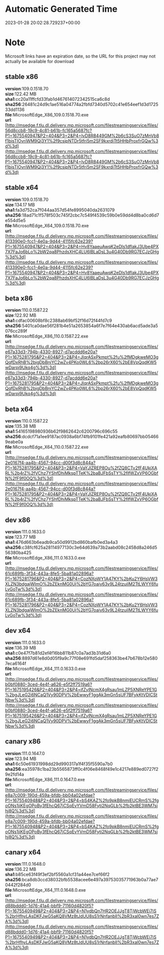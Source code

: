 # Automatic Generated Time
2023-01-28 20:02:28.729237+00:00

# Note
Microsoft links have an expiration date, so the URL for this project may not actually be available for download

## stable x86
**version**:109.0.1518.70  
**size**:122.42 MB  
**sha1**:cc20a11ffcfd33fab1d467614072342515ca6c8d  
**sha256**:26481c24d9c1ae516a04774a2fbfd7340d5702c41e654eef1d3d172533dd1136  
**file**:MicrosoftEdge_X86_109.0.1518.70.exe  
**url**:[http://msedge.f.tlu.dl.delivery.mp.microsoft.com/filestreamingservice/files/56d8ccb8-19c9-4c81-b61b-fc165a5687fc?P1=1675540947&P2=404&P3=2&P4=IvD8R8449GM%2b6cS3SuO7zMnVb8f1bisTIOvriWM9Qj3Y1%2f9csjpNTDr5tfri5m2SF9kxrdiTt5HHbProxfrGQw%3d%3d](http://msedge.f.tlu.dl.delivery.mp.microsoft.com/filestreamingservice/files/56d8ccb8-19c9-4c81-b61b-fc165a5687fc?P1=1675540947&P2=404&P3=2&P4=IvD8R8449GM%2b6cS3SuO7zMnVb8f1bisTIOvriWM9Qj3Y1%2f9csjpNTDr5tfri5m2SF9kxrdiTt5HHbProxfrGQw%3d%3d)  

## stable x64
**version**:109.0.1518.70  
**size**:134.17 MB  
**sha1**:fa3d752ca7f044aa357d54fe8995040da2631079  
**sha256**:18ad71c1f578f503c745f2cbc7c549f4539c59b0e59dd4d8ba0cd6d7e554d5e5  
**file**:MicrosoftEdge_X64_109.0.1518.70.exe  
**url**:[http://msedge.f.tlu.dl.delivery.mp.microsoft.com/filestreamingservice/files/413390e0-fcc1-4e0a-9d44-4115fc62e239?P1=1675540947&P2=404&P3=2&P4=Hv8YaaeuAwqK2eDls1dflakJ3Ube4PX7X7FaJo6bLo%2bW2qa8PhzdsXHC4LU6IBLaDsL3u4G40Db9RG7ECJzGHg%3d%3d](http://msedge.f.tlu.dl.delivery.mp.microsoft.com/filestreamingservice/files/413390e0-fcc1-4e0a-9d44-4115fc62e239?P1=1675540947&P2=404&P3=2&P4=Hv8YaaeuAwqK2eDls1dflakJ3Ube4PX7X7FaJo6bLo%2bW2qa8PhzdsXHC4LU6IBLaDsL3u4G40Db9RG7ECJzGHg%3d%3d)  

## beta x86
**version**:110.0.1587.22  
**size**:122.92 MB  
**sha1**:cdfac00608bf8c2388ab69bf52f16d72f44fd7c9  
**sha256**:5401ca0dae56f281b4e51a2653854a6f7e7f64e430ab6acd5ade3a5076cc289f  
**file**:MicrosoftEdge_X86_110.0.1587.22.exe  
**url**:[http://msedge.f.tlu.dl.delivery.mp.microsoft.com/filestreamingservice/files/e67a33d3-794b-4330-8927-d7acddd6e20a?P1=1675281795&P2=404&P3=2&P4=JIqrASxPkmpt%2fu%2fMDgkweMO3gQqfDxRhB%2bigDbBniYC2wZv4PKo0WL6%2bp26rX60%2bE8VpQqdKW5wDarpj9Ukq4g%3d%3d](http://msedge.f.tlu.dl.delivery.mp.microsoft.com/filestreamingservice/files/e67a33d3-794b-4330-8927-d7acddd6e20a?P1=1675281795&P2=404&P3=2&P4=JIqrASxPkmpt%2fu%2fMDgkweMO3gQqfDxRhB%2bigDbBniYC2wZv4PKo0WL6%2bp26rX60%2bE8VpQqdKW5wDarpj9Ukq4g%3d%3d)  

## beta x64
**version**:110.0.1587.22  
**size**:135.38 MB  
**sha1**:54165198980936b62f9862642c6200796c696c55  
**sha256**:dcdcf71a1ee9187ac0938a6bf74fb9101fe421a92eafb80697bb054669eabe0a  
**file**:MicrosoftEdge_X64_110.0.1587.22.exe  
**url**:[http://msedge.f.tlu.dl.delivery.mp.microsoft.com/filestreamingservice/files/2e0167f4-aa4b-4567-94cc-d00f3d8c844a?P1=1675281795&P2=404&P3=2&P4=VaYJIZREP8Ou%2fZQ8CTv2fF4UkjXARL%2b4rZ%2fVChz7YShfDhiMkspTTeK%2baBJFbSsTY%2fIfWZxVP6OGbfN%2fF9f0OQ%3d%3d](http://msedge.f.tlu.dl.delivery.mp.microsoft.com/filestreamingservice/files/2e0167f4-aa4b-4567-94cc-d00f3d8c844a?P1=1675281795&P2=404&P3=2&P4=VaYJIZREP8Ou%2fZQ8CTv2fF4UkjXARL%2b4rZ%2fVChz7YShfDhiMkspTTeK%2baBJFbSsTY%2fIfWZxVP6OGbfN%2fF9f0OQ%3d%3d)  

## dev x86
**version**:111.0.1633.0  
**size**:123.77 MB  
**sha1**:476d663b6eadb9ca50d9912bd860bafb0ed3a4a3  
**sha256**:c38fcf625a28114977130c3e64d639a73b2aabd08c2458d8a246d556380ba425  
**file**:MicrosoftEdge_X86_111.0.1633.0.exe  
**url**:[http://msedge.f.tlu.dl.delivery.mp.microsoft.com/filestreamingservice/files/61c689fb-3f34-443a-8fe5-5ba81a02896a?P1=1675281796&P2=404&P3=2&P4=CozNXoWY1A47KY%2bKu2Y6HsVW3XLZN3bdgajWImO%2bZEknMG0Uj%2bYG7oaiy63v9L24tzuiIM2TtLWYY6fuLvGoTw%3d%3d](http://msedge.f.tlu.dl.delivery.mp.microsoft.com/filestreamingservice/files/61c689fb-3f34-443a-8fe5-5ba81a02896a?P1=1675281796&P2=404&P3=2&P4=CozNXoWY1A47KY%2bKu2Y6HsVW3XLZN3bdgajWImO%2bZEknMG0Uj%2bYG7oaiy63v9L24tzuiIM2TtLWYY6fuLvGoTw%3d%3d)  

## dev x64
**version**:111.0.1633.0  
**size**:136.39 MB  
**sha1**:c0e47f7b81d2ef4f16bb811b87c0a7ad3b31d6a0  
**sha256**:8897d61e8d0d05f9a9c77f08e691fd5daf258363be47b678b12e5807eca6164f  
**file**:MicrosoftEdge_X64_111.0.1633.0.exe  
**url**:[http://msedge.f.tlu.dl.delivery.mp.microsoft.com/filestreamingservice/files/b0bf0880-3ced-4e4f-a626-e5f2ff7519a6?P1=1675195426&P2=404&P3=2&P4=jfZylNcmX4gRsau1mLZP5XNReYPE1G%2bgJLeG2i6NCaQ1Vy90DPV%2bEwwyF1ggAk3mGn5sUF7BFykKtVDlCStNbw%3d%3d](http://msedge.f.tlu.dl.delivery.mp.microsoft.com/filestreamingservice/files/b0bf0880-3ced-4e4f-a626-e5f2ff7519a6?P1=1675195426&P2=404&P3=2&P4=jfZylNcmX4gRsau1mLZP5XNReYPE1G%2bgJLeG2i6NCaQ1Vy90DPV%2bEwwyF1ggAk3mGn5sUF7BFykKtVDlCStNbw%3d%3d)  

## canary x86
**version**:111.0.1647.0  
**size**:123.94 MB  
**sha1**:6c50e61931998dd29d990317a1f4f35f5590a7b0  
**sha256**:ea35978c1ba23b5565873ff0c4f06e8468f49e1c4217e889ed0727f29e2fd14a  
**file**:MicrosoftEdge_X86_111.0.1647.0.exe  
**url**:[http://msedge.f.tlu.dl.delivery.mp.microsoft.com/filestreamingservice/files/e8a7c009-190d-459a-bfdb-bb04a02efdae?P1=1675540948&P2=404&P3=2&P4=bS4KAZ%2fo9pkB8nmiEUCRmS%2fgoONs1jiKEgOPoBy3fEhcQ67jCSqEvYVmD58Fyti2NqGLb%2fb2ktBE3WM7sjhj8Q%3d%3d](http://msedge.f.tlu.dl.delivery.mp.microsoft.com/filestreamingservice/files/e8a7c009-190d-459a-bfdb-bb04a02efdae?P1=1675540948&P2=404&P3=2&P4=bS4KAZ%2fo9pkB8nmiEUCRmS%2fgoONs1jiKEgOPoBy3fEhcQ67jCSqEvYVmD58Fyti2NqGLb%2fb2ktBE3WM7sjhj8Q%3d%3d)  

## canary x64
**version**:111.0.1648.0  
**size**:136.22 MB  
**sha1**:b85ce63f49f3ef2bf5560a1cf31a44ee7cef66f2  
**sha256**:bca8db3ccd38032bfb5538acee6e497a39753035771963b0a77ae70442f284d0  
**file**:MicrosoftEdge_X64_111.0.1648.0.exe  
**url**:[http://msedge.f.tlu.dl.delivery.mp.microsoft.com/filestreamingservice/files/d88bddd0-1d76-41a4-bbf9-71160d4820f5?P1=1675540949&P2=404&P3=2&P4=N1ydbQn7HR2OEJJgT8TjWcbWEi7iS%2brHfhyLAsDKFJwG5aKQ8VMz8tJdUU8sS1rNnfanbII%2bR3xaI0wn7es7ZA%3d%3d](http://msedge.f.tlu.dl.delivery.mp.microsoft.com/filestreamingservice/files/d88bddd0-1d76-41a4-bbf9-71160d4820f5?P1=1675540949&P2=404&P3=2&P4=N1ydbQn7HR2OEJJgT8TjWcbWEi7iS%2brHfhyLAsDKFJwG5aKQ8VMz8tJdUU8sS1rNnfanbII%2bR3xaI0wn7es7ZA%3d%3d)  

